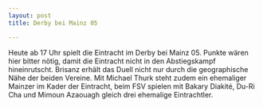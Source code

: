 ```yaml
---
layout: post
title: Derby bei Mainz 05

---
```


Heute ab 17 Uhr spielt die Eintracht im Derby bei Mainz 05. Punkte wären hier bitter nötig, damit die Eintracht nicht in den Abstiegskampf hineinrutscht. Brisanz erhält das Duell nicht nur durch die geographische Nähe der beiden Vereine. Mit Michael Thurk steht zudem ein ehemaliger Mainzer im Kader der Eintracht, beim FSV spielen mit Bakary Diakité, Du-Ri Cha und Mimoun Azaouagh gleich drei ehemalige Eintrachtler.


